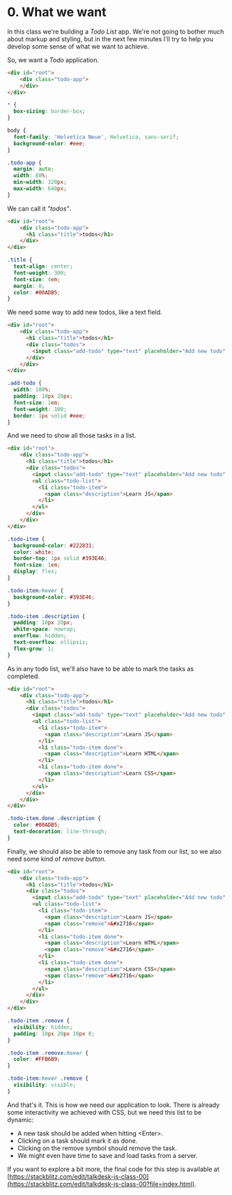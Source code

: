 # 0. What we want

In this class we're building a _Todo List_ app. We're not going to bother much about markup and styling, but in the next few minutes I'll try to help you develop some sense of what we want to achieve.

So, we want a _Todo_ application.

```html
<div id="root">
    <div class="todo-app">
    </div>
</div>
```
```css
* {
  box-sizing: border-box;
}

body {
  font-family: 'Helvetica Neue', Helvetica, sans-serif;
  background-color: #eee;
}

.todo-app {
  margin: auto;
  width: 80%;
  min-width: 320px;
  max-width: 640px;
}
```

We can call it _"todos"_.

```html
<div id="root">
    <div class="todo-app">
      <h1 class="title">todos</h1>
    </div>
</div>
````
```css
.title {
  text-align: center;
  font-weight: 300;
  font-size: 4em;
  margin: 0;
  color: #00ADB5;
}
```

We need some way to add new todos, like a text field.

```html
<div id="root">
    <div class="todo-app">
      <h1 class="title">todos</h1>
      <div class="todos">
        <input class="add-todo" type="text" placeholder="Add new todo" />
      </div>
    </div>
</div>
```
```css
.add-todo {
  width: 100%;
  padding: 10px 20px;
  font-size: 1em;
  font-weight: 100;
  border: 1px solid #eee;
}
```

And we need to show all those tasks in a list.
```html
<div id="root">
    <div class="todo-app">
      <h1 class="title">todos</h1>
      <div class="todos">
        <input class="add-todo" type="text" placeholder="Add new todo" />
        <ul class="todo-list">
          <li class="todo-item">
            <span class="description">Learn JS</span>
          </li>
        </ul>
      </div>
    </div>
</div>
```
```css
.todo-item {
  background-color: #222831;
  color: white;
  border-top: 1px solid #393E46;
  font-size: 1em;
  display: flex;
}

.todo-item:hover {
  background-color: #393E46;
}

.todo-item .description {
  padding: 10px 20px;
  white-space: nowrap;
  overflow: hidden;
  text-overflow: ellipsis;
  flex-grow: 1;
}
```

As in any todo list, we'll also have to be able to mark the tasks as completed.
```html
<div id="root">
    <div class="todo-app">
      <h1 class="title">todos</h1>
      <div class="todos">
        <input class="add-todo" type="text" placeholder="Add new todo" />
        <ul class="todo-list">
          <li class="todo-item">
            <span class="description">Learn JS</span>
          </li>
          <li class="todo-item done">
            <span class="description">Learn HTML</span>
          </li>
          <li class="todo-item done">
            <span class="description">Learn CSS</span>
          </li>
        </ul>
      </div>
    </div>
</div>
```
```css
.todo-item.done .description {
  color: #00ADB5;
  text-decoration: line-through;
}
```

Finally, we should also be able to remove any task from our list, so we also need some kind of _remove button_.
```html
<div id="root">
    <div class="todo-app">
      <h1 class="title">todos</h1>
      <div class="todos">
        <input class="add-todo" type="text" placeholder="Add new todo" />
        <ul class="todo-list">
          <li class="todo-item">
            <span class="description">Learn JS</span>
            <span class="remove">&#x2716</span>
          </li>
          <li class="todo-item done">
            <span class="description">Learn HTML</span>
            <span class="remove">&#x2716</span>
          </li>
          <li class="todo-item done">
            <span class="description">Learn CSS</span>
            <span class="remove">&#x2716</span>
          </li>
        </ul>
      </div>
    </div>
</div>
```
```css
.todo-item .remove {
  visibility: hidden;
  padding: 10px 20px 10px 0;
}

.todo-item .remove:hover {
  color: #FFB6B9;
}

.todo-item:hover .remove {
  visibility: visible;
}
```
 
 And that's it. This is how we need our application to look. There is already some interactivity we achieved with CSS, but we need this list to be dynamic:
 - A new task should be added when hitting \<Enter\>.
 - Clicking on a task should mark it as done.
 - Clicking on the remove symbol should remove the task.
 - We might even have time to save and load tasks from a server.

If you want to explore a bit more, the final code for this step is available at [https://stackblitz.com/edit/talkdesk-js-class-00](https://stackblitz.com/edit/talkdesk-js-class-00?file=index.html).